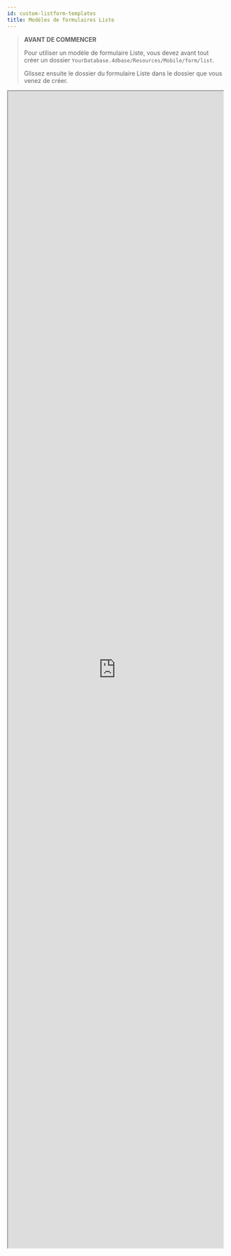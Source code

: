 ```yaml
---
id: custom-listform-templates
title: Modèles de formulaires Liste
---
```


> **AVANT DE COMMENCER**
> 
> Pour utiliser un modèle de formulaire Liste, vous devez avant tout créer un dossier `YourDatabase.4dbase/Resources/Mobile/form/list`.
> 
> Glissez ensuite le dossier du formulaire Liste dans le dossier que vous venez de créer.

<div markdown="1">

<iframe src="https://4d-for-ios.github.io/gallery/#/type/form-list/picker/0" scrolling="no" height="2700" width="100%">
</iframe>
</div>